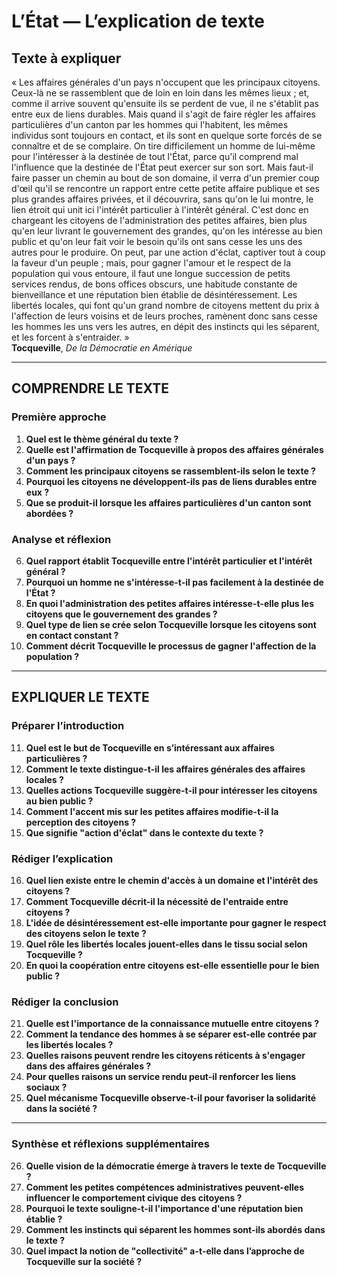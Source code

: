 # L’État — L’explication de texte

## Texte à expliquer

« Les affaires générales d'un pays n'occupent que les principaux citoyens. Ceux-là ne se rassemblent que de loin en loin dans les mêmes lieux ; et, comme il arrive souvent qu'ensuite ils se perdent de vue, il ne s'établit pas entre eux de liens durables. Mais quand il s'agit de faire régler les affaires particulières d'un canton par les hommes qui l'habitent, les mêmes individus sont toujours en contact, et ils sont en quelque sorte forcés de se connaître et de se complaire. On tire difficilement un homme de lui-même pour l'intéresser à la destinée de tout l'État, parce qu'il comprend mal l'influence que la destinée de l'État peut exercer sur son sort. Mais faut-il faire passer un chemin au bout de son domaine, il verra d'un premier coup d'œil qu'il se rencontre un rapport entre cette petite affaire publique et ses plus grandes affaires privées, et il découvrira, sans qu'on le lui montre, le lien étroit qui unit ici l'intérêt particulier à l'intérêt général. C'est donc en chargeant les citoyens de l'administration des petites affaires, bien plus qu'en leur livrant le gouvernement des grandes, qu'on les intéresse au bien public et qu'on leur fait voir le besoin qu'ils ont sans cesse les uns des autres pour le produire. On peut, par une action d'éclat, captiver tout à coup la faveur d'un peuple ; mais, pour gagner l'amour et le respect de la population qui vous entoure, il faut une longue succession de petits services rendus, de bons offices obscurs, une habitude constante de bienveillance et une réputation bien établie de désintéressement. Les libertés locales, qui font qu'un grand nombre de citoyens mettent du prix à l'affection de leurs voisins et de leurs proches, ramènent donc sans cesse les hommes les uns vers les autres, en dépit des instincts qui les séparent, et les forcent à s'entraider. »  
**Tocqueville**, *De la Démocratie en Amérique*

---

## COMPRENDRE LE TEXTE

### Première approche

1. **Quel est le thème général du texte ?**  
2. **Quelle est l'affirmation de Tocqueville à propos des affaires générales d'un pays ?**  
3. **Comment les principaux citoyens se rassemblent-ils selon le texte ?**  
4. **Pourquoi les citoyens ne développent-ils pas de liens durables entre eux ?**  
5. **Que se produit-il lorsque les affaires particulières d'un canton sont abordées ?**  

### Analyse et réflexion

6. **Quel rapport établit Tocqueville entre l'intérêt particulier et l'intérêt général ?**  
7. **Pourquoi un homme ne s'intéresse-t-il pas facilement à la destinée de l'État ?**  
8. **En quoi l'administration des petites affaires intéresse-t-elle plus les citoyens que le gouvernement des grandes ?**  
9. **Quel type de lien se crée selon Tocqueville lorsque les citoyens sont en contact constant ?**  
10. **Comment décrit Tocqueville le processus de gagner l'affection de la population ?**  

---

## EXPLIQUER LE TEXTE

### Préparer l’introduction

11. **Quel est le but de Tocqueville en s’intéressant aux affaires particulières ?**  
12. **Comment le texte distingue-t-il les affaires générales des affaires locales ?**  
13. **Quelles actions Tocqueville suggère-t-il pour intéresser les citoyens au bien public ?**  
14. **Comment l'accent mis sur les petites affaires modifie-t-il la perception des citoyens ?**  
15. **Que signifie "action d'éclat" dans le contexte du texte ?**  

### Rédiger l’explication

16. **Quel lien existe entre le chemin d'accès à un domaine et l'intérêt des citoyens ?**  
17. **Comment Tocqueville décrit-il la nécessité de l'entraide entre citoyens ?**  
18. **L'idée de désintéressement est-elle importante pour gagner le respect des citoyens selon le texte ?**  
19. **Quel rôle les libertés locales jouent-elles dans le tissu social selon Tocqueville ?**  
20. **En quoi la coopération entre citoyens est-elle essentielle pour le bien public ?**  

### Rédiger la conclusion

21. **Quelle est l'importance de la connaissance mutuelle entre citoyens ?**  
22. **Comment la tendance des hommes à se séparer est-elle contrée par les libertés locales ?**  
23. **Quelles raisons peuvent rendre les citoyens réticents à s'engager dans des affaires générales ?**  
24. **Pour quelles raisons un service rendu peut-il renforcer les liens sociaux ?**  
25. **Quel mécanisme Tocqueville observe-t-il pour favoriser la solidarité dans la société ?**  

---

### Synthèse et réflexions supplémentaires

26. **Quelle vision de la démocratie émerge à travers le texte de Tocqueville ?**  
27. **Comment les petites compétences administratives peuvent-elles influencer le comportement civique des citoyens ?**  
28. **Pourquoi le texte souligne-t-il l'importance d'une réputation bien établie ?**  
29. **Comment les instincts qui séparent les hommes sont-ils abordés dans le texte ?**  
30. **Quel impact la notion de "collectivité" a-t-elle dans l’approche de Tocqueville sur la société ?**  